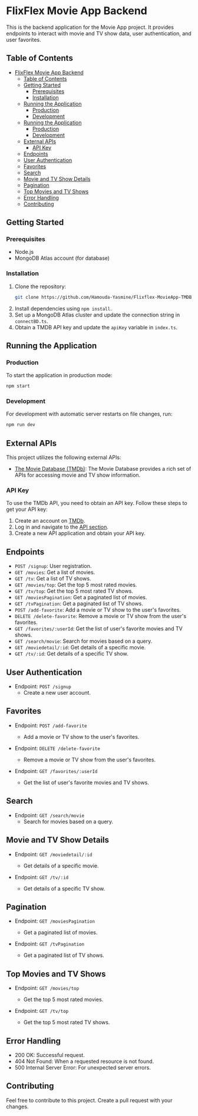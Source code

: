 





# FlixFlex Movie App Backend

This is the backend application for the Movie App project. It provides endpoints to interact with movie and TV show data, user authentication, and user favorites.

## Table of Contents
- [FlixFlex Movie App Backend](#flixflex-movie-app-backend)
  - [Table of Contents](#table-of-contents)
  - [Getting Started](#getting-started)
    - [Prerequisites](#prerequisites)
    - [Installation](#installation)
  - [Running the Application](#running-the-application)
    - [Production](#production)
    - [Development](#development)
  - [Running the Application](#running-the-application-1)
    - [Production](#production-1)
    - [Development](#development-1)
  - [External APIs](#external-apis)
    - [API Key](#api-key)
  - [Endpoints](#endpoints)
  - [User Authentication](#user-authentication)
  - [Favorites](#favorites)
  - [Search](#search)
  - [Movie and TV Show Details](#movie-and-tv-show-details)
  - [Pagination](#pagination)
  - [Top Movies and TV Shows](#top-movies-and-tv-shows)
  - [Error Handling](#error-handling)
  - [Contributing](#contributing)
 

## Getting Started

### Prerequisites
- Node.js
- MongoDB Atlas account (for database)

### Installation
1. Clone the repository:
     ```bash
   git clone https://github.com/Hamouda-Yasmine/Flixflex-MovieApp-TMDBApi-nodejs-express-MongoBD.git
2. Install dependencies using `npm install`.
3. Set up a MongoDB Atlas cluster and update the connection string in `connectBD.ts`.
4. Obtain a TMDB API key and update the `apiKey` variable in `index.ts`.

## Running the Application

### Production

To start the application in production mode:

```bash
npm start
```
### Development
For development with automatic server restarts on file changes, run:
```bash
npm run dev
```
## External APIs

This project utilizes the following external APIs:

- [The Movie Database (TMDb)](https://www.themoviedb.org/documentation/api): The Movie Database provides a rich set of APIs for accessing movie and TV show information.

### API Key

To use the TMDb API, you need to obtain an API key. Follow these steps to get your API key:

1. Create an account on [TMDb](https://www.themoviedb.org/).
2. Log in and navigate to the [API section](https://www.themoviedb.org/settings/api).
3. Create a new API application and obtain your API key.
## Endpoints

- `POST /signup`: User registration.
- `GET /movies`: Get a list of movies.
- `GET /tv`: Get a list of TV shows.
- `GET /movies/top`: Get the top 5 most rated movies.
- `GET /tv/top`: Get the top 5 most rated TV shows.
- `GET /moviesPagination`: Get a paginated list of movies.
- `GET /tvPagination`: Get a paginated list of TV shows.
- `POST /add-favorite`: Add a movie or TV show to the user's favorites.
- `DELETE /delete-favorite`: Remove a movie or TV show from the user's favorites.
- `GET /favorites/:userId`: Get the list of user's favorite movies and TV shows.
- `GET /search/movie`: Search for movies based on a query.
- `GET /moviedetail/:id`: Get details of a specific movie.
- `GET /tv/:id`: Get details of a specific TV show.

## User Authentication

- Endpoint: `POST /signup`
  - Create a new user account.

## Favorites

- Endpoint: `POST /add-favorite`
  - Add a movie or TV show to the user's favorites.

- Endpoint: `DELETE /delete-favorite`
  - Remove a movie or TV show from the user's favorites.

- Endpoint: `GET /favorites/:userId`
  - Get the list of user's favorite movies and TV shows.

## Search

- Endpoint: `GET /search/movie`
  - Search for movies based on a query.

## Movie and TV Show Details

- Endpoint: `GET /moviedetail/:id`
  - Get details of a specific movie.

- Endpoint: `GET /tv/:id`
  - Get details of a specific TV show.

## Pagination

- Endpoint: `GET /moviesPagination`
  - Get a paginated list of movies.

- Endpoint: `GET /tvPagination`
  - Get a paginated list of TV shows.

## Top Movies and TV Shows

- Endpoint: `GET /movies/top`
  - Get the top 5 most rated movies.

- Endpoint: `GET /tv/top`
  - Get the top 5 most rated TV shows.

## Error Handling
- 200 OK: Successful request.
- 404 Not Found: When a requested resource is not found.
- 500 Internal Server Error: For unexpected server errors.

## Contributing

Feel free to contribute to this project. Create a pull request with your changes.


